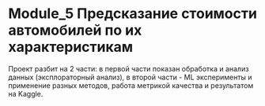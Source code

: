 # Module_5 Предсказание стоимости автомобилей по их характеристикам

Проект разбит на 2 части: в первой части показан обработка и анализ данных (эксплораторный анализ), в второй части - ML эксперименты и применение разных методов, работа метрикой качества и результатом на Kaggle.

